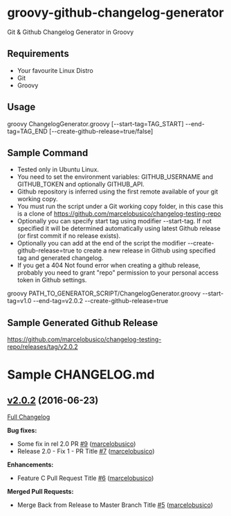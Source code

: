 # groovy-github-changelog-generator
Git &amp; Github Changelog Generator in Groovy

## Requirements
- Your favourite Linux Distro
- Git
- Groovy

## Usage

groovy ChangelogGenerator.groovy [--start-tag=TAG_START] --end-tag=TAG_END [--create-github-release=true/false]

## Sample Command

- Tested only in Ubuntu Linux.
- You need to set the environment variables: GITHUB_USERNAME and GITHUB_TOKEN and optionally GITHUB_API.
- Github repository is inferred using the first remote available of your git working copy.
- You must run the script under a Git working copy folder, in this case this is a clone of https://github.com/marcelobusico/changelog-testing-repo
- Optionally you can specify start tag using modifier --start-tag. If not specified it will be determined automatically using latest Github release (or first commit if no release exists).
- Optionally you can add at the end of the script the modifier --create-github-release=true to create a new release in Github using specified tag and generated changelog.
- If you get a 404 Not found error when creating a github release, probably you need to grant "repo" permission to your personal access token in Github settings.

groovy PATH_TO_GENERATOR_SCRIPT/ChangelogGenerator.groovy --start-tag=v1.0 --end-tag=v2.0.2 --create-github-release=true

## Sample Generated Github Release

https://github.com/marcelobusico/changelog-testing-repo/releases/tag/v2.0.2

# Sample CHANGELOG.md

## [v2.0.2](https://github.com/marcelobusico/changelog-testing-repo/tree/v2.0.2) (2016-06-23)
[Full Changelog](https://github.com/marcelobusico/changelog-testing-repo/compare/v1.0...v2.0.2)

**Bug fixes:**

- Some fix in rel 2.0 PR [\#9](https://github.com/marcelobusico/changelog-testing-repo/pull/9) ([marcelobusico](https://github.com/marcelobusico))
- Release 2.0 - Fix 1 - PR Title [\#7](https://github.com/marcelobusico/changelog-testing-repo/pull/7) ([marcelobusico](https://github.com/marcelobusico))

**Enhancements:**

- Feature C Pull Request Title [\#6](https://github.com/marcelobusico/changelog-testing-repo/pull/6) ([marcelobusico](https://github.com/marcelobusico))

**Merged Pull Requests:**

- Merge Back from Release to Master Branch Title [\#5](https://github.com/marcelobusico/changelog-testing-repo/pull/5) ([marcelobusico](https://github.com/marcelobusico))
